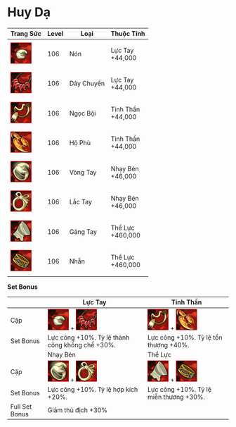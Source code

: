 # Huy Dạ

| Trang Sức                                    | Level | Loại       | Thuộc Tính                  |
| -------------------------------------------- | ----- | ---------- | --------------------------- |
| ![](<../../.gitbook/assets/image (778).png>) | 106   | Nón        | <p>Lực Tay<br>+44,000</p>   |
| ![](<../../.gitbook/assets/image (632).png>) | 106   | Dây Chuyền | <p>Lực Tay<br>+44,000</p>   |
| ![](<../../.gitbook/assets/image (238).png>) | 106   | Ngọc Bội   | <p>Tinh Thần<br>+44,000</p> |
| ![](<../../.gitbook/assets/image (588).png>) | 106   | Hộ Phù     | <p>Tinh Thần<br>+44,000</p> |
| ![](<../../.gitbook/assets/image (567).png>) | 106   | Vòng Tay   | <p>Nhạy Bén<br>+46,000</p>  |
| ![](<../../.gitbook/assets/image (782).png>) | 106   | Lắc Tay    | <p>Nhạy Bén<br>+46,000</p>  |
| ![](<../../.gitbook/assets/image (780).png>) | 106   | Găng Tay   | <p>Thể Lực<br>+460,000</p>  |
| ![](<../../.gitbook/assets/image (219).png>) | 106   | Nhẫn       | <p>Thể Lực<br>+460,000</p>  |

&#x20;

**Set Bonus**

|                | Lực Tay                                                                                     | Tinh Thần                                                                                   |
| -------------- | ------------------------------------------------------------------------------------------- | ------------------------------------------------------------------------------------------- |
| Cặp            | ![](<../../.gitbook/assets/image (778).png>) + ![](<../../.gitbook/assets/image (632).png>) | ![](<../../.gitbook/assets/image (238).png>) + ![](<../../.gitbook/assets/image (588).png>) |
| Set Bonus      | Lực công +10%. Tỷ lệ thành công khống chế +30%.                                             | Lực công +10%. Tỷ lệ tổn thương +40%.                                                       |
|                | Nhạy Bén                                                                                    | Thể Lực                                                                                     |
| Cặp            | ![](<../../.gitbook/assets/image (567).png>) + ![](<../../.gitbook/assets/image (782).png>) | ![](<../../.gitbook/assets/image (780).png>) + ![](<../../.gitbook/assets/image (219).png>) |
| Set Bonus      | Lực công +10%. Tỷ lệ hợp kích +20%.                                                         | Lực công +10%. Tỷ lệ miễn thương +30%.                                                      |
| Full Set Bonus | Giảm thủ địch +30%                                                                          |                                                                                             |
